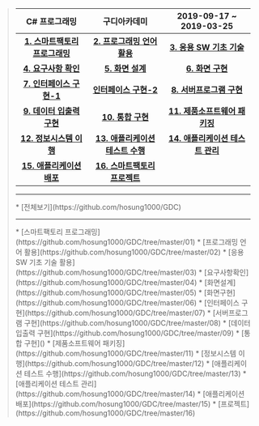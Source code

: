 ><table>
>  <thead>
>    <tr>
>      <th style="text-align: center">C# 프로그래밍</th>
>      <th style="text-align: center">구디아카데미</th>
>      <th style="text-align: center">2019-09-17 ~ 2019-03-25</th>
>    </tr>
>  </thead>
>  <tbody>
>    <tr>
>      <td style="text-align: center"><strong><a href="https://github.com/NaJinWook/Smart_Factory/blob/master/1.%20%EC%8A%A4%EB%A7%88%ED%8A%B8%ED%8C%A9%ED%86%A0%EB%A6%AC%20%ED%94%84%EB%A1%9C%EA%B7%B8%EB%9E%98%EB%B0%8D/1.pdf">1. 스마트팩토리 프로그래밍</a></strong></td>
>      <td style="text-align: center"><strong><a href="https://github.com/NaJinWook/Smart_Factory/tree/master/2.%20%ED%94%84%EB%A1%9C%EA%B7%B8%EB%9E%98%EB%B0%8D%20%EC%96%B8%EC%96%B4%20%ED%99%9C%EC%9A%A9">2. 프로그래밍 언어 활용</a></strong></td>
>      <td style="text-align: center"><strong><a href="https://github.com/NaJinWook/Smart_Factory/tree/master/3.%20%EC%9D%91%EC%9A%A9%20SW%20%EA%B8%B0%EC%B4%88%20%EA%B8%B0%EC%88%A0%20%ED%99%9C%EC%9A%A9/3.pdf">3. 응용 SW 기초 기술 </a></strong></td>
>    </tr>
>    <tr>
>      <td style="text-align: center"><strong><a href="https://github.com/NaJinWook/Smart_Factory/blob/master/4.%20%EC%9A%94%EA%B5%AC%EC%82%AC%ED%95%AD%20%ED%99%95%EC%9D%B8/4.pdf">4. 요구사항 확인</a></strong></td>
>      <td style="text-align: center"><strong><a href="https://github.com/NaJinWook/Smart_Factory/blob/master/5.%20%ED%99%94%EB%A9%B4%20%EC%84%A4%EA%B3%84/5.pdf">5. 화면 설계</a></strong></td>
>      <td style="text-align: center"><strong><a href="https://github.com/NaJinWook/Smart_Factory/tree/master/6.%20%ED%99%94%EB%A9%B4%20%EA%B5%AC%ED%98%84/20181112-master/20181112-master">6. 화면 구현</a></strong></td>
>    </tr>
>    <tr>
>      <td style="text-align: center"><strong><a href="https://github.com/NaJinWook/Smart_Factory/blob/master/7.%20%EC%9D%B8%ED%84%B0%ED%8E%98%EC%9D%B4%EC%8A%A4%20%EA%B5%AC%ED%98%84/7-1.pdf">7. 인터페이스 구현-1</a></strong></td>
>      <td style="text-align: center"><strong><a href="https://github.com/NaJinWook/Smart_Factory/blob/master/7.%20%EC%9D%B8%ED%84%B0%ED%8E%98%EC%9D%B4%EC%8A%A4%20%EA%B5%AC%ED%98%84/7-2.pdf">인터페이스 구현-2</a></strong></td>
>      <td style="text-align: center"><strong><a href="https://github.com/NaJinWook/Smart_Factory/tree/master/8.%20%EC%84%9C%EB%B2%84%ED%94%84%EB%A1%9C%EA%B7%B8%EB%9E%A8%20%EA%B5%AC%ED%98%84">8. 서버프로그램 구현</a></strong></td>
>    </tr>
>    <tr>
>      <td style="text-align: center"><strong><a href="https://github.com/NaJinWook/Smart_Factory/tree/master/9.%20%EB%8D%B0%EC%9D%B4%ED%84%B0%20%EC%9E%85%EC%B6%9C%EB%A0%A5%20%EA%B5%AC%ED%98%84">9. 데이터 입출력 구현</a></strong></td>
>      <td style="text-align: center"><strong><a href="https://github.com/NaJinWook/Beethoven_Solutions">10. 통합 구현</a></strong></td>
>      <td style="text-align: center"><strong><a href="https://github.com/NaJinWook/Smart_Factory/blob/master/11.%20%EC%A0%9C%ED%92%88%EC%86%8C%ED%94%84%ED%8A%B8%EC%9B%A8%EC%96%B4%20%ED%8C%A8%ED%82%A4%EC%A7%95/%EC%A0%9C%ED%92%88%EC%86%8C%ED%94%84%ED%8A%B8%EC%9B%A8%EC%96%B4%20%ED%8C%A8%ED%82%A4%EC%A7%95%20%EA%B0%80%EC%9D%B4%EB%93%9C%EB%B6%81.pdf">11. 제품소프트웨어 패키징</a></strong></td>
>    </tr>
>    <tr>
>      <td style="text-align: center"><strong><a href="https://github.com/NaJinWook/Smart_Factory/blob/master/12.%20%EC%A0%95%EB%B3%B4%EC%8B%9C%EC%8A%A4%ED%85%9C%20%EC%9D%B4%ED%96%89/%EC%9D%B4%ED%96%89%EC%8B%9C%EC%8A%A4%ED%85%9C%20%ED%94%84%EB%A1%9C%EC%A0%9D%ED%8A%B8.pdf">12. 정보시스템 이행</a></strong></td>
>      <td style="text-align: center"><strong><a href="https://github.com/NaJinWook/Smart_Factory/tree/master/13.%20%EC%95%A0%ED%94%8C%EB%A6%AC%EC%BC%80%EC%9D%B4%EC%85%98%20%ED%85%8C%EC%8A%A4%ED%8A%B8%20%EC%88%98%ED%96%89">13. 애플리케이션 테스트 수행</a></strong></td>
>      <td style="text-align: center"><strong><a href="https://github.com/NaJinWook/Smart_Factory/blob/master/14.%20%EC%95%A0%ED%94%8C%EB%A6%AC%EC%BC%80%EC%9D%B4%EC%85%98%20%ED%85%8C%EC%8A%A4%ED%8A%B8%20%EA%B4%80%EB%A6%AC/%EC%95%A0%ED%94%8C%EB%A6%AC%EC%BC%80%EC%9D%B4%EC%85%98%20%ED%85%8C%EC%8A%A4%ED%8A%B8%20%EA%B4%80%EB%A6%AC-%EB%82%98%EC%A7%84%EC%9A%B1.pdf">14. 애플리케이션 테스트 관리</a></strong></td>
>    </tr>
>    <tr>
>      <td style="text-align: center"><strong><a href="https://github.com/NaJinWook/Smart_Factory/tree/master/15.%20%EC%95%A0%ED%94%8C%EB%A6%AC%EC%BC%80%EC%9D%B4%EC%85%98%20%EB%B0%B0%ED%8F%AC">15. 애플리케이션 배포</a></strong></td>
>      <td style="text-align: center"><strong><a href="https://www.learningtree.com/images/course/grabbers/419-grabber.png">16. 스마트팩토리 프로젝트</a></strong></td>
>      <td style="text-align: center"><strong></strong></td>
>    </tr>
>  </tbody>
></table>
> <hr/>
> * [전체보기](https://github.com/hosung1000/GDC)
> <hr/>
> * [스마트팩토리 프로그래밍](https://github.com/hosung1000/GDC/tree/master/01)
> * [프로그래밍 언어 활용](https://github.com/hosung1000/GDC/tree/master/02)
> * [응용 SW 기초 기술 활용](https://github.com/hosung1000/GDC/tree/master/03)
> * [요구사항확인](https://github.com/hosung1000/GDC/tree/master/04)
> * [화면설계](https://github.com/hosung1000/GDC/tree/master/05)
> * [화면구현](https://github.com/hosung1000/GDC/tree/master/06)
> * [인터페이스 구현](https://github.com/hosung1000/GDC/tree/master/07)
> * [서버프로그램 구현](https://github.com/hosung1000/GDC/tree/master/08)
> * [데이터 입출력 구현](https://github.com/hosung1000/GDC/tree/master/09)
> * [통합 구현]()
> * [제품소프트웨어 패키징](https://github.com/hosung1000/GDC/tree/master/11)
> * [정보시스템 이행](https://github.com/hosung1000/GDC/tree/master/12)
> * [애플리케이션 테스트 수행](https://github.com/hosung1000/GDC/tree/master/13)
> * [애플리케이션 테스트 관리](https://github.com/hosung1000/GDC/tree/master/14)
> * [애플리케이션 배포](https://github.com/hosung1000/GDC/tree/master/15)
> * [프로젝트](https://github.com/hosung1000/GDC/tree/master/16)
